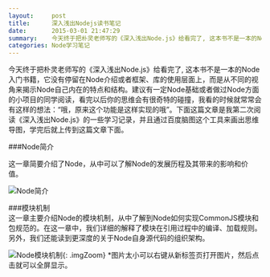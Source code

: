 ```yaml
---
layout:     post
title:      深入浅出Nodejs读书笔记
date:       2015-03-01 21:47:29
summary:    今天终于把朴灵老师写的《深入浅出Node.js》给看完了, 这本书不是一本的Node入门书籍，它没有停留在Node介绍或者框架、库的使用层面上，而是从不同的视角来揭示Node自己内在的特点和结构。建议有一定Node基础或者做过Node方面的小项目的同学阅读，看完以后你的思维会有很奇特的碰撞，我看的时候就常常会有这样的想法:“哦，原来这个功能是这样实现的哦”。下面这篇文章是我第二次阅读《深入浅出Node.js》的一些学习记录，并且通过百度脑图这个工具来画出思维导图，学完后就上传到这篇文章下面。
categories: Node学习笔记
---
```


今天终于把朴灵老师写的《深入浅出Node.js》给看完了, 这本书不是一本的Node入门书籍，它没有停留在Node介绍或者框架、库的使用层面上，而是从不同的视角来揭示Node自己内在的特点和结构。建议有一定Node基础或者做过Node方面的小项目的同学阅读，看完以后你的思维会有很奇特的碰撞，我看的时候就常常会有这样的想法：“哦，原来这个功能是这样实现的哦”。下面这篇文章是我第二次阅读《深入浅出Node.js》的一些学习记录，并且通过百度脑图这个工具来画出思维导图，学完后就上传到这篇文章下面。

###Node简介

这一章简要介绍了Node，从中可以了解Node的发展历程及其带来的影响和价值。
  
![Node简介](http://tw93.github.io/images/Node1.png)

###模块机制  
这一章主要介绍Node的模块机制，从中了解到Node如何实现CommonJS模块和包规范的。在这一章中，我们详细的解释了模块在引用过程中的编译、加载规则。另外，我们还能读到更深度的关于Node自身源代码的组织架构。

![Node模块机制](http://tw93.github.io/images/Node2.png){: .imgZoom}
*图片太小可以右键从新标签页打开图片，然后点击就可以全屏显示。